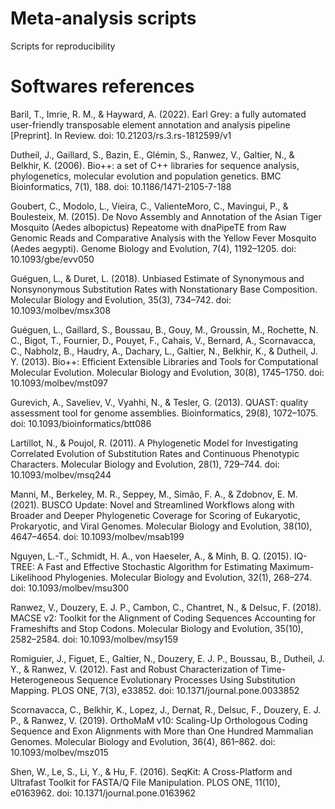 # Meta-analysis scripts
Scripts for reproducibility

# Softwares references
Baril, T., Imrie, R. M., & Hayward, A. (2022). Earl Grey: a fully automated user-friendly transposable element annotation and analysis pipeline [Preprint]. In Review. doi: 10.21203/rs.3.rs-1812599/v1  

Dutheil, J., Gaillard, S., Bazin, E., Glémin, S., Ranwez, V., Galtier, N., & Belkhir, K. (2006). Bio++: a set of C++ libraries for sequence analysis, phylogenetics, molecular evolution and population genetics. BMC Bioinformatics, 7(1), 188. doi: 10.1186/1471-2105-7-188  

Goubert, C., Modolo, L., Vieira, C., ValienteMoro, C., Mavingui, P., & Boulesteix, M. (2015). De Novo Assembly and Annotation of the Asian Tiger Mosquito (Aedes albopictus) Repeatome with dnaPipeTE from Raw Genomic Reads and Comparative Analysis with the Yellow Fever Mosquito (Aedes aegypti). Genome Biology and Evolution, 7(4), 1192–1205. doi: 10.1093/gbe/evv050  

Guéguen, L., & Duret, L. (2018). Unbiased Estimate of Synonymous and Nonsynonymous Substitution Rates with Nonstationary Base Composition. Molecular Biology and Evolution, 35(3), 734–742. doi: 10.1093/molbev/msx308  

Guéguen, L., Gaillard, S., Boussau, B., Gouy, M., Groussin, M., Rochette, N. C., Bigot, T., Fournier, D., Pouyet, F., Cahais, V., Bernard, A., Scornavacca, C., Nabholz, B., Haudry, A., Dachary, L., Galtier, N., Belkhir, K., & Dutheil, J. Y. (2013). Bio++: Efficient Extensible Libraries and Tools for Computational Molecular Evolution. Molecular Biology and Evolution, 30(8), 1745–1750. doi: 10.1093/molbev/mst097  

Gurevich, A., Saveliev, V., Vyahhi, N., & Tesler, G. (2013). QUAST: quality assessment tool for genome assemblies. Bioinformatics, 29(8), 1072–1075. doi: 10.1093/bioinformatics/btt086  

Lartillot, N., & Poujol, R. (2011). A Phylogenetic Model for Investigating Correlated Evolution of Substitution Rates and Continuous Phenotypic Characters. Molecular Biology and Evolution, 28(1), 729–744. doi: 10.1093/molbev/msq244  

Manni, M., Berkeley, M. R., Seppey, M., Simão, F. A., & Zdobnov, E. M. (2021). BUSCO Update: Novel and Streamlined Workflows along with Broader and Deeper Phylogenetic Coverage for Scoring of Eukaryotic, Prokaryotic, and Viral Genomes. Molecular Biology and Evolution, 38(10), 4647–4654. doi: 10.1093/molbev/msab199  

Nguyen, L.-T., Schmidt, H. A., von Haeseler, A., & Minh, B. Q. (2015). IQ-TREE: A Fast and Effective Stochastic Algorithm for Estimating Maximum-Likelihood Phylogenies. Molecular Biology and Evolution, 32(1), 268–274. doi: 10.1093/molbev/msu300  

Ranwez, V., Douzery, E. J. P., Cambon, C., Chantret, N., & Delsuc, F. (2018). MACSE v2: Toolkit for the Alignment of Coding Sequences Accounting for Frameshifts and Stop Codons. Molecular Biology and Evolution, 35(10), 2582–2584. doi: 10.1093/molbev/msy159  

Romiguier, J., Figuet, E., Galtier, N., Douzery, E. J. P., Boussau, B., Dutheil, J. Y., & Ranwez, V. (2012). Fast and Robust Characterization of Time-Heterogeneous Sequence Evolutionary Processes Using Substitution Mapping. PLOS ONE, 7(3), e33852. doi: 10.1371/journal.pone.0033852  

Scornavacca, C., Belkhir, K., Lopez, J., Dernat, R., Delsuc, F., Douzery, E. J. P., & Ranwez, V. (2019). OrthoMaM v10: Scaling-Up Orthologous Coding Sequence and Exon Alignments with More than One Hundred Mammalian Genomes. Molecular Biology and Evolution, 36(4), 861–862. doi: 10.1093/molbev/msz015  

Shen, W., Le, S., Li, Y., & Hu, F. (2016). SeqKit: A Cross-Platform and Ultrafast Toolkit for FASTA/Q File Manipulation. PLOS ONE, 11(10), e0163962. doi: 10.1371/journal.pone.0163962  
